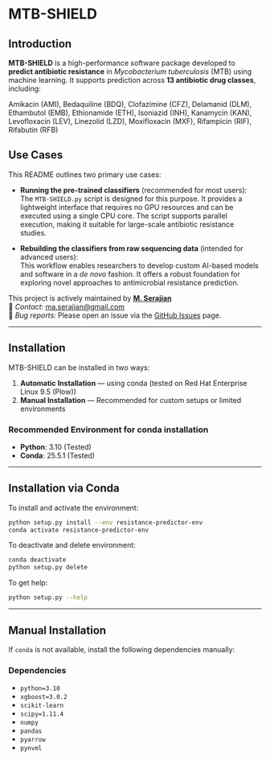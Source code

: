 
# MTB-SHIELD

## Introduction

**MTB-SHIELD** is a high-performance software package developed to **predict antibiotic resistance** in *Mycobacterium tuberculosis* (MTB) using machine learning. It supports prediction across **13 antibiotic drug classes**, including:

Amikacin (AMI), Bedaquiline (BDQ), Clofazimine (CFZ), Delamanid (DLM), Ethambutol (EMB), Ethionamide (ETH), Isoniazid (INH), Kanamycin (KAN), Levofloxacin (LEV), Linezolid (LZD), Moxifloxacin (MXF), Rifampicin (RIF), Rifabutin (RFB)

## Use Cases

This README outlines two primary use cases:

- **Running the pre-trained classifiers** (recommended for most users):  
  The `MTB-SHIELD.py` script is designed for this purpose. It provides a lightweight interface that requires no GPU resources and can be executed using a single CPU core. The script supports parallel execution, making it suitable for large-scale antibiotic resistance studies.

- **Rebuilding the classifiers from raw sequencing data** (intended for advanced users):  
  This workflow enables researchers to develop custom AI-based models and software in a *de novo* fashion. It offers a robust foundation for exploring novel approaches to antimicrobial resistance prediction.


This project is actively maintained by **[M. Serajian](https://github.com/M-Serajian/)**  
📧 *Contact:* ma.serajian@gmail.com  
🐛 *Bug reports:* Please open an issue via the [GitHub Issues](https://github.com/M-Serajian/MTB-SHIELD/issues) page.

---

## Installation

MTB-SHIELD can be installed in two ways:

1. **Automatic Installation** — using conda (tested on Red Hat Enterprise Linux 9.5 (Plow))
2. **Manual Installation** — Recommended for custom setups or limited environments

### Recommended Environment for conda installation 

- **Python**: 3.10  (Tested)
- **Conda**: 25.5.1 (Tested)

---

## Installation via Conda

To install and activate the environment:
```bash
python setup.py install --env resistance-predictor-env
conda activate resistance-predictor-env
```

To deactivate and delete environment:
```bash
conda deactivate
python setup.py delete

```

To get help:
```bash
python setup.py --help
```


---

## Manual Installation

If `conda` is not available, install the following dependencies manually:

### Dependencies

- `python=3.10`
- `xgboost=3.0.2`
- `scikit-learn`
- `scipy=1.11.4`
- `numpy`
- `pandas`
- `pyarrow`
- `pynvml`


